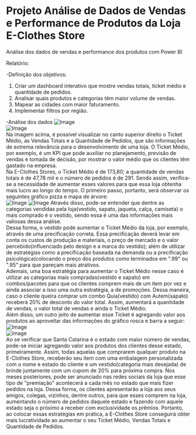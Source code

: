 # Projeto Análise de Dados de Vendas e Performance de Produtos da Loja E-Clothes Store
Análise dos dados de vendas e performance dos produtos com Power BI

Relatório:

-Definição dos objetivos:
1. Criar um dashboard interativo que mostre vendas totais, ticket médio e quantidade de pedidos.
2. Analisar quais produtos e categorias têm maior volume de vendas.
3. Mapear as cidades com maior faturamento.
4. Implementar filtros por região.

-Análise dos dados
![Image](https://github.com/user-attachments/assets/04b62dc0-7491-4632-8d40-a190670c8ea7)  \
![Image](https://github.com/user-attachments/assets/c648e9f8-6cdc-47cc-8ab6-2b60a7a7dda9)  \
 Na imagem acima, é possível visualizar no canto superior direito o Ticket Médio, as Vendas Totais e a Quantidade de Pedidos, que são informações de extrema relevância para o desenvolvimento de uma loja. O Ticket Médio, por exemplo, é um KPI que pode auxiliar no planejamento, previsão de vendas e tomada de decisão, por mostrar o valor médio que os clientes têm gastado na empresa.  \
 Na E-Clothes Stores, o Ticket Médio é de 173,80; a quantidade de vendas totais é de 47,78 mil e o número de pedidos é de 291. Sendo assim, verifica-se a necessidade de aumentar esses valores para que essa loja obtenha mais lucro ao longo do tempo. O primeiro passo, portanto, será observar os seguintes gráfico pizza e mapa de árvore:  \
 ![Image](https://github.com/user-attachments/assets/17515221-fdb0-4e62-b811-1f5be97dfc4c)
 ![Image](https://github.com/user-attachments/assets/a7a760b8-1567-4067-a73d-385da5b80653)
  Através disso, pode-se entender que dentre as categorias vendidas pela loja(vestido, sapato, jaqueta, calça, camiseta) o mais comprado é o vestido, sendo essa é uma das informações mais valiosas dessa análise.  \
  Dessa forma, o vestido pode aumentar o Ticket Médio da loja, por exemplo, através de uma precificação correta. Essa precificação deverá levar em conta os custos de produção e materiais, o preço de mercado e o valor percebido(influenciado pelo design e a marca do vestido); além de utilizar de estratégias como a precificação baseada na demanda ou a precificação psicológica(colocando o preço dos produtos como terminados em ".99" ou ".95" para que pareçam mais atrativos.  \
  Ademais, uma boa estratégia para aumentar o Ticket Médio nesse caso é utilizar as categorias mais compradas(vestido e sapato) em combos/pacotes para que os clientes comprem mais de um item por vez e ainda associar a isso uma outra estratégia, a de promoções. Dessa maneira, caso o cliente queira comprar um combo Quia(vestido) com Autem(sapato) receberá 20% de desconto do valor total. Assim, aumentará a quantidade de vendas, o valor total de vendas e ainda o Ticket Médio.  \
  Além disso, um outro jeito de aumentar esse Ticket é agregando valor aos produtos ao aproveitar das informações do gráfico rosca e barra a seguir:  \
  ![Image](https://github.com/user-attachments/assets/25e6715c-d7f8-4cce-aff9-28ebb99c4f8e)  \
  ![image](https://github.com/user-attachments/assets/3ca9e2f7-bc9a-454b-84a4-1896e9edbc94)  \
   Ao se verificar que Santa Catarina é o estado com maior número de vendas, pode-se iniciar agregando valor aos produtos dos clientes desse estado, primeiramente. Assim, todas aquelas que comprarem qualquer produto na E-Clothes Store, receberão seu item com uma embalagem personalizada com o nome e estado do cliente e um vestido(categoria mais desejada) de brinde juntamente com um cupom de 20% para próxima compra. Nos meses posteriores, pode ser anunciado nas redes sociais da loja que esse tipo de "premiação" acontecerá a cada mês no estado que mais fizer pedidos na loja. Dessa forma, os clientes apresentarão a loja aos seus amigos, colegas, vizinhos, dentre outros, para que esses comprem na loja, aumentando o número de pedidos daquele estado e fazendo com aquele estado seja o próximo a receber com exclusividade os prêmios.
   Portanto, ao colocar essas estratégias em prática, a E-Clothes Store conseguirá obter mais lucratividade ao aumentar o seu Ticket Médio, Vendas Totais e Quantidade de Pedidos.

  
 
  
  
  

 

